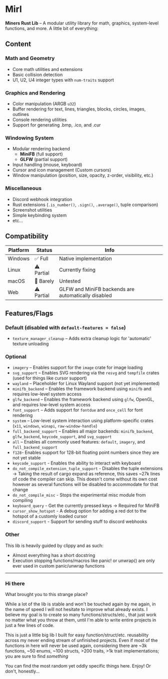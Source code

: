# Mirl

**Miners Rust Lib** – A modular utility library for math, graphics, system-level functions, and more. A little bit of everything:

## Content

### Math and Geometry

- Core math utilities and extensions
- Basic collision detection
- U1, U2, U4 integer types with `num-traits` support

### Graphics and Rendering

- Color manipulation (ARGB `u32`)
- Buffer rendering for text, lines, triangles, blocks, circles, images, outlines
- Console rendering utilities
- Support for generating .bmp, .ico, and .cur

### Windowing System

- Modular rendering backend
  - **MiniFB** (full support)
  - **GLFW** (partial support)
- Input handling (mouse, keyboard)
- Cursor and icon management (Custom cursors)
- Window manipulation (position, size, opacity, z-order, visibility, etc.)

### Miscellaneous

- Discord webhook integration
- Rust extensions (`.is_number()`, `.sign()`, `.average()`, tuple comparison)
- Screenshot utilities
- Simple keybinding system
- etc...

## Compatibility

| Platform | Status     | Info                                                |
| -------- | ---------- | --------------------------------------------------- |
| Windows  | ✅ Full    | Native implementation                               |
| Linux    | ⚠️ Partial | Currently fixing                                    |
| macOS    | 🚧 Barely  | Untested                                            |
| Web      | ⚠️ Partial | GLFW and MiniFB backends are automatically disabled |

## Features/Flags

### Default (disabled with `default-features = false`)

- `texture_manager_cleanup` – Adds extra cleanup logic for 'automatic' texture unloading

### Optional

- `imagery` – Enables support for the `image` crate for image loading
- `svg_support` – Enables SVG rendering via the `resvg` and `tempfile` crates (used for things like cursor support)
- `wayland` – Placeholder for Linux Wayland support (not yet implemented)
- `minifb_backend` – Enables the framework backend using `minifb` and requires low-level system access
- `glfw_backend` – Enables the framework backend using `glfw`, OpenGL, and requires low-level system access
- `font_support` – Adds support for `fontdue` and `once_cell` for font rendering
- `system` – Low-level system interaction using platform-specific crates (`x11`, `windows`, `winapi`, `raw-window-handle`)
- `full_backend_support` – Enables all major backends: `minifb_backend`, `glfw_backend`, `keycode_support`, and `svg_support`
- `all` – Enables all commonly used features: `default`, `imagery`, and `full_backend_support`
- `f128`- Enables support for 128-bit floating point numbers since they are not yet stable
- `keycode_support` - Enables the ability to interact with keyboard
- `do_not_compile_extension_tuple_support` - Disables the tuple extensions -> Taking the result of cargo expand as reference, this saves ~27k lines of code the compiler can skip. This doesn't come without its own cost however as several functions will be disabled to accommodate for that change
- `do_not_compile_misc` - Stops the experimental misc module from compiling
- `keyboard_query` - Get the currently pressed keys -> Required for MiniFB
- `cursor_show_hotspot` - A debug option for adding a red dot to the hotspot of a customly loaded cursor
- `discord_support` - Support for sending stuff to discord webhooks

### Other

This lib is heavily guided by clippy and as such:
- Almost everything has a short docstring
- Execution stopping functions/macros like panic! or unwrap() are only ever used in custom panic/unwrap functions

---

### Hi there

What brought you to this strange place?

While a lot of the lib is stable and won't be touched again by me again, in the name of speed I will not hesitate to improve what already exists.
I believe my goal is to create so many functions/structs/etc., that just work no matter what you throw at them, until I'm able to write entire projects in just a few lines of code.

This is just a little big lib I built for easy function/struct/etc. reusability across my never ending stream of unfinished projects.
Even if most of the functions in here will never be used again, considering there are ~3k functions, ~50 enums, ~100 structs, >200 traits, >1k trait implementations; you are sure to find _something_

You can find the most random yet oddly specific things here.
Enjoy! Or don't, honestly...
